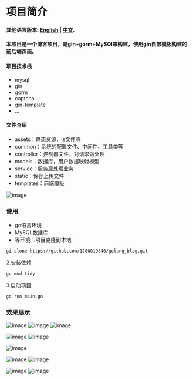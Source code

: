 # 项目简介
#### 其他语言版本: [English](README_en.md) | [中文](README.md).
#### 本项目是一个博客项目，是gin+gorm+MySQl来构建，使用gin自带模板构建的前后端页面。
#### 项目技术栈
* mysql
* gin
* gorm
* captcha
* gin-template
* ...


#### 文件介绍
* assets：静态资源，js文件等
* common：系统的配置文件、中间件、工具类等
* controller：控制器文件，对请求做处理
* models：数据库，用户数据映射模型
* service：服务层处理业务
* static：保存上传文件
* templates：前端模板
  
![image](https://github.com/1280019840/golang_blog/raw/main/img/blog2.png)

### 使用
* go语言环境
* MySQL数据库
* 等环境
1.项目克隆到本地
```
gi clone https://github.com/1280019840/golang_blog.git
```
2.安装依赖
```
go mod tidy
```
3.启动项目
```
go run main.go
```

### 效果展示
![image](https://github.com/1280019840/golang_blog/raw/main/img/home1.png)
![image](https://github.com/1280019840/golang_blog/raw/main/img/home2.png)
![image](https://github.com/1280019840/golang_blog/raw/main/img/home3.png)

![image](https://github.com/1280019840/golang_blog/raw/main/img/details1.png)
![image](https://github.com/1280019840/golang_blog/raw/main/img/details2.png)

![image](https://github.com/1280019840/golang_blog/raw/main/img/admin.png)

![image](https://github.com/1280019840/golang_blog/raw/main/img/channel_list.png)
![image](https://github.com/1280019840/golang_blog/raw/main/img/channel_add.png)

![image](https://github.com/1280019840/golang_blog/raw/main/img/blog_list.png)
![image](https://github.com/1280019840/golang_blog/raw/main/img/blog_add.png)
